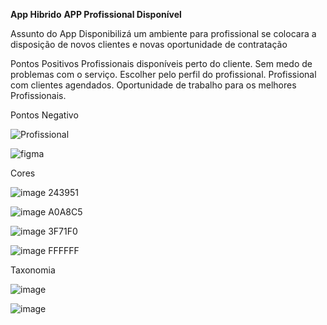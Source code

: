 **App Hibrido**
**APP Profissional Disponível**

Assunto do App
Disponibilizá um ambiente para profissional se colocara a disposição de novos clientes e novas oportunidade de contratação

Pontos Positivos
Profissionais disponíveis perto do cliente.
Sem medo de problemas com o serviço.
Escolher pelo perfil do profissional.
Profissional com clientes agendados.
Oportunidade de trabalho para os melhores Profissionais.

Pontos Negativo




![Profissional](https://user-images.githubusercontent.com/63527915/129629064-60445901-5000-4711-bfe9-7dab235394ad.jpg)

![figma](https://user-images.githubusercontent.com/63527915/129630051-c0b77a12-7986-4583-b035-ab2cc3b20f7a.PNG)

Cores

![image](https://user-images.githubusercontent.com/63527915/129630208-345ce777-2788-467d-8ffb-b80dfee8adcb.png) 243951

![image](https://user-images.githubusercontent.com/63527915/129630228-6fc1e7e9-8199-4fb6-a5ea-26868171b739.png) A0A8C5

![image](https://user-images.githubusercontent.com/63527915/129630245-1bee8daf-e654-48b3-8f4b-7ac1d8a73904.png) 3F71F0


![image](https://user-images.githubusercontent.com/63527915/129630262-61e0a914-049b-4efc-bde4-a2e8c6991425.png) FFFFFF


Taxonomia

![image](https://user-images.githubusercontent.com/63527915/129629376-01e0166a-d55c-43e7-b788-dedf05506236.png)

![image](https://user-images.githubusercontent.com/63527915/129629384-4877c30e-73d9-44a2-a47a-86a8f4434568.png)
